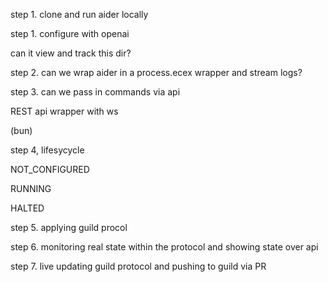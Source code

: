 

step 1. clone and run aider locally

step 1. configure with openai

can it view and track this dir?


step 2. can we wrap aider in a process.ecex wrapper and stream logs?

step 3. can we pass in commands via api

REST api wrapper with ws

(bun)


step 4, lifesycycle

NOT_CONFIGURED

RUNNING

HALTED


step 5. applying guild procol


step 6. monitoring real state within the protocol and showing state over api

step 7. live updating guild protocol and pushing to guild via PR